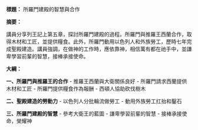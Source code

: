 **標題：** 所羅門建殿的智慧與合作

**摘要：**

講員分享列王記上第五章，探討所羅門建殿的過程。所羅門與推羅王西蘭合作，取得木材和工匠，並提供糧食。此外，所羅門動用以色列人和外族勞工，歷時七年完成聖殿建造。講員強調，在做神的工作時，應依靠神，相信萬有都在祂手中，並謙卑學習前輩的智慧，接棒承接使命。

**大綱：**

**一、所羅門與推羅王的合作**
    - 推羅王西蘭與大衛關係良好
    - 所羅門請求西蘭提供木材和工匠
    - 所羅門提供糧食作為報酬
    - 西頓人協助砍伐樹木

**二、聖殿建造的勞動力**
    - 以色列人分批輪流做勞工
    - 動用外族勞工扛抬和鑿石

**三、所羅門建殿的智慧**
    - 參考大衛王的藍圖
    - 謙卑學習前輩的智慧
    - 接棒承接使命，榮耀神